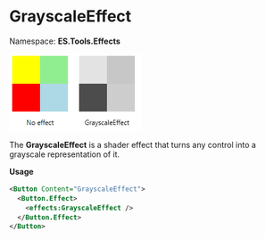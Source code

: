 # GrayscaleEffect

Namespace: **ES.Tools.Effects**

![Grayscale effect example](Images/GrayscaleEffect.png "Grayscale effect example")

The **GrayscaleEffect** is a shader effect that turns any control into a grayscale representation of it.

**Usage**

``` XML
<Button Content="GrayscaleEffect">
  <Button.Effect>
    <effects:GrayscaleEffect />
  </Button.Effect>
</Button>
```